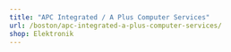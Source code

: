 ```yaml
---
title: "APC Integrated / A Plus Computer Services"
url: /boston/apc-integrated-a-plus-computer-services/
shop: Elektronik
---
```

